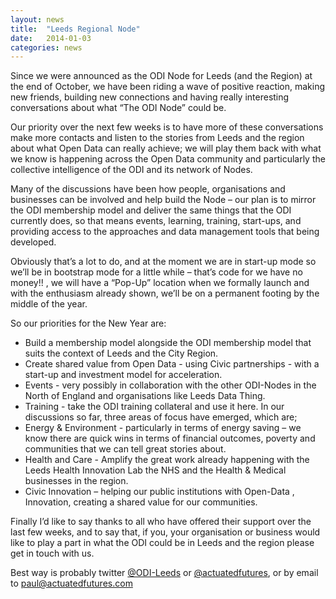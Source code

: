```yaml
---
layout: news
title:  "Leeds Regional Node"
date:   2014-01-03 
categories: news
--- 
```


Since we were announced as the ODI Node for Leeds (and the Region) at the end of October, we  have been riding a wave of positive reaction, making new friends, building new connections and  having really interesting conversations about what “The ODI Node” could be. 

Our priority over the next few weeks is to have more of these conversations make more contacts  and listen to the stories from Leeds and the region about what Open Data can really achieve; we will  play them back with what we know is happening across the Open Data community and particularly  the collective intelligence of the ODI and its network of Nodes. 

Many of the discussions have been how people, organisations and businesses can be involved and  help build the Node – our plan is to mirror the ODI membership model and deliver the same things  that the ODI currently does, so that means events, learning, training, start-ups, and providing access  to the approaches and data management tools that being developed. 

Obviously that’s a lot to do, and at the moment we are in start-up mode so we’ll be in bootstrap  mode for a little while – that’s code for we have no money!! , we will have a “Pop-Up” location when  we formally launch and with the enthusiasm already shown, we’ll be on a permanent footing by the  middle of the year. 

So our priorities for the New Year are: 

* Build a membership model alongside the ODI membership model that suits the context of  Leeds and the City Region.
* Create shared value from Open Data - using Civic partnerships - with a start-up and  investment model for acceleration.
* Events - very possibly in collaboration with the other ODI-Nodes in the North of England and  organisations like Leeds Data Thing.
* Training - take the ODI training collateral and use it here. In our discussions so far, three areas of focus have emerged, which are;
* Energy & Environment - particularly in terms of energy saving – we know there are quick  wins in terms of financial outcomes, poverty and communities that we can tell great stories  about.
* Health and Care - Amplify the great work already happening with the Leeds Health  Innovation Lab the NHS and the Health & Medical businesses in the region. 
* Civic Innovation – helping our public institutions with Open-Data , Innovation, creating a  shared value for our communities.  

Finally I’d like to say thanks to all who have offered their support over the last few weeks, and to say  that, if you, your organisation or business would like to play a part in what the ODI could be in Leeds  and the region please get in touch with us. 

Best way is probably twitter [@ODI-Leeds](http://twitter.com/ODI-Leeds) or [@actuatedfutures](http://twitter.com/actuatedfutures), or by email to [paul@actuatedfutures.com](mailto:paul@actuatedfutures.com)